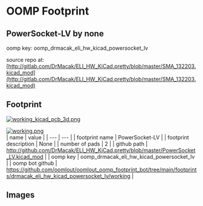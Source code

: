 # OOMP Footprint  
## PowerSocket-LV  by none  
  
oomp key: oomp_drmacak_eli_hw_kicad_powersocket_lv  
  
source repo at: [http://gitlab.com/DrMacak/ELI_HW_KiCad.pretty/blob/master/SMA_132203.kicad_mod](http://gitlab.com/DrMacak/ELI_HW_KiCad.pretty/blob/master/SMA_132203.kicad_mod)  
## Footprint  
  
[![working_kicad_pcb_3d.png](working_kicad_pcb_3d_600.png)](working_kicad_pcb_3d.png)  
  
[![working.png](working_600.png)](working.png)  
| name | value | 
| --- | --- | 
| footprint name | PowerSocket-LV | 
| footprint description | None | 
| number of pads | 2 | 
| github path | http://github.com/DrMacak/ELI_HW_KiCad.pretty/blob/master/PowerSocket_LV.kicad_mod | 
| oomp key | oomp_drmacak_eli_hw_kicad_powersocket_lv | 
| oomp bot github | https://github.com/oomlout/oomlout_oomp_footprint_bot/tree/main/footprints/drmacak_eli_hw_kicad_powersocket_lv/working | 
## Images  
